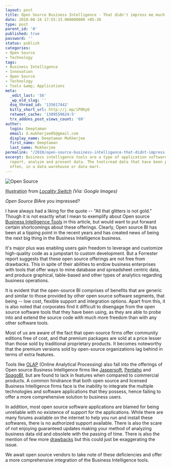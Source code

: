 ```yaml
---
layout: post
title: Open Source Business Intelligence - That didn't impress me much!
date: 2010-08-16 17:55:33.000000000 +05:30
type: post
parent_id: '0'
published: true
password: ''
status: publish
categories:
- Open Source
- Technology
tags:
- Business Intelligence
- Innovation
- Open Source
- Technology
- Tools &amp; Applications
meta:
  _edit_last: '56'
  _wp_old_slug: ''
  dsq_thread_id: '135617442'
  bitly_short_url: http://j.mp/iPOKy6
  retweet_cache: '1309559624:5'
  trx_addons_post_views_count: '69'
author:
  login: Deeptaman
  email: d.mukherjee05@gmail.com
  display_name: Deeptaman Mukherjee
  first_name: Deeptaman
  last_name: Mukherjee
permalink: "/2010/open-source-business-intelligence-that-didnt-impress-me-much/"
excerpt: Business intelligence tools are a type of application software designed to
  report, analyze and present data. The toolsread data that have been previously stored,
  often, in a data warehouse or data mart.
---
```

<div class="figure"><img src="/static/2010/08/open-source-cartoon.png" alt="Open Source" />
<p class="credit"><abbr class="type" title="Illustration">Illustration</abbr> from <cite><a href="http://localityswitch.com/">Locality Switch</a> (Via: Google Images)</cite></p>
<p class="caption"><em class="title">Open Source BI</em>Are you impressed?</p>
</div>
<p><!--more--></p>
<p>I have always had a liking for the quote -- "All that glitters is not gold." Though it is not exactly what I mean to exemplify about Open source <a href="http://en.wikipedia.org/wiki/Business_intelligence_tools">Business Intelligence Tools</a> in this article, but would want to put forward certain shortcomings about these offerings. Clearly, Open source BI has been at a tipping point in the recent years and has created news of being the next big thing in the Business Intelligence business. </p>
<p>It's major plus was enabling users gain freedom to leverage and customize high-quality code as a jumpstart to custom development. But a Forrester report suggests that these open source offerings are not free from drawbacks. This in spite of their abilities to endow business enterprises with tools that offer ways to mine database  and spreadsheet centric data, and produce graphical, table-based and other types of analytics regarding business operations. </p>
<p>It is evident that the open-source BI comprises of benefits that are generic and similar to those provided by other open source software segments, that being -- low cost, flexible support and integration options. Apart from this, it is also noted that corporates find it difficult to disengage from the open source software tools that they have been using, as they are able to probe into and extend the source code with much more freedom than with any other software tools. </p>
<p>Most of us are aware of the fact that open-source firms offer community editions free of cost, and that premium packages are sold at a price lesser than those sold by traditional proprietary products. It becomes noteworthy that the premium versions sold by open-source organizations lag behind in terms of extra features.</p>
<p>Tools like <a href="http://en.wikipedia.org/wiki/Online_analytical_processing">OLAP</a> (Online Analytical Processing) also fall into the offerings of Open source Business Intelligence firms like <a href="http://jasperforge.org/">Jaspersoft</a>, <a href="http://www.pentaho.com/">Pentaho</a> and <a href="http://www.spagoworld.org/xwiki/bin/view/SpagoBI/">SpagoBI</a>, but are found to lack in features when compared to commercial products. A common hindrance that both open source and licensed Business Intelligence firms face is the inability to integrate the multiple technologies and software applications that they possess, hence failing to offer a more comprehensive solution to business users. </p>
<p>In addition, most open source software applications are blamed for being unreliable with no existence of support for the applications. While there are many forums available on the internet to help you run and install these softwares, there is no authorized support available. There is also the scare of not enjoying guaranteed updates making your method of analyzing business data old and obsolete with the passing of time. There is also the mention of few more <a href="http://eu.conecta.it/paper/Perceived_disadvantages_ope.html">drawbacks</a> but this could just be exaggerating the issue. </p>
<p>We await open source vendors to take note of these deficiencies and offer a more comprehensive integration of the Business Intelligence tools.</p>
